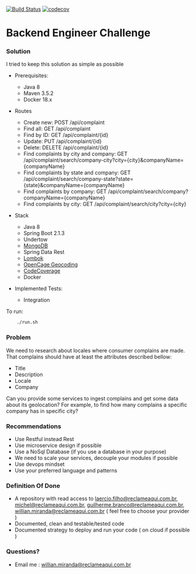[![Build Status](https://travis-ci.com/joaoabrodrigues/reclameaqui-complains.svg?token=2WXQAHfxSwzqWyLWSKr7&branch=master)](https://travis-ci.com/joaoabrodrigues/reclameaqui-complains)
[![codecov](https://codecov.io/gh/joaoabrodrigues/reclameaqui-complains/branch/master/graph/badge.svg?token=O18oyaRiif)](https://codecov.io/gh/joaoabrodrigues/reclameaqui-complains)

# Backend Engineer Challenge #

### Solution ###

I tried to keep this solution as simple as possible

 - Prerequisites:
    - Java 8
    - Maven 3.5.2
    - Docker 18.x

 - Routes
    - Create new: POST /api/complaint
    - Find all: GET /api/complaint
    - Find by ID: GET /api/complaint/{id}
    - Update: PUT /api/complaint/{id}
    - Delete: DELETE /api/complaint/{id}
    - Find complaints by city and company: GET /api/complaint/search/company-city?city={city}&companyName={companyName}
    - Find complaints by state and company: GET /api/complaint/search/company-state?state={state}&companyName={companyName}
    - Find complaints by company: GET /api/complaint/search/company?companyName={companyName}
    - Find complaints by city: GET /api/complaint/search/city?city={city}

 - Stack
    - Java 8
    - Spring Boot 2.1.3
    - Undertow
    - [MongoDB](https://www.mongodb.com/cloud/atlas)
    - Spring Data Rest
    - [Lombok](https://projectlombok.org/)
    - [OpenCage Geocoding](https://opencagedata.com/)
    - [CodeCoverage](https://codecov.io/)
    - Docker
    
 - Implemented Tests:
    - Integration

To run:
```bash
    ./run.sh
```
 

### Problem ###

We need to research about locales where consumer complains are made. That complains should have at least the attributes described bellow:

 - Title
 - Description
 - Locale
 - Company

Can you provide some services to ingest complains and get some data about its geolocation? For example, to find how many complains a specific company has in specific city?


### Recommendations ###
 - Use Restful instead Rest
 - Use microservice design if possible
 - Use a NoSql Database (if you use a database in your purpose)
 - We need to scale your services, decouple your modules if possible
 - Use devops mindset
 - Use your preferred language and patterns

### Definition Of Done ###
 - A repository with read access to laercio.filho@reclameaqui.com.br, michel@reclameaqui.com.br, guilherme.branco@reclameaqui.com.br,  willian.miranda@reclameaqui.com.br ( feel free to choose your provider )
 - Documented, clean and testable/tested code
 - Documented strategy to deploy and run your code ( on cloud if possible )

### Questions? ###
 - Email me : willian.miranda@reclameaqui.com.br


